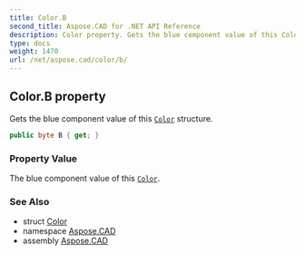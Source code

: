 ```yaml
---
title: Color.B
second_title: Aspose.CAD for .NET API Reference
description: Color property. Gets the blue component value of this Color structure
type: docs
weight: 1470
url: /net/aspose.cad/color/b/
---
```

## Color.B property

Gets the blue component value of this [`Color`](../) structure.

```csharp
public byte B { get; }
```

### Property Value

The blue component value of this [`Color`](../).

### See Also

* struct [Color](../)
* namespace [Aspose.CAD](../../color/)
* assembly [Aspose.CAD](../../../)


